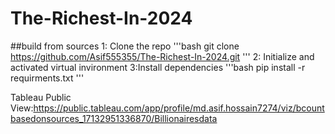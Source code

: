 # The-Richest-In-2024
##build from sources
1: Clone the repo
'''bash 
git clone https://github.com/Asif555355/The-Richest-In-2024.git
'''
2: Initialize and activated virtual invironment
3:Install dependencies
'''bash
pip install -r requirments.txt
'''

Tableau Public View:https://public.tableau.com/app/profile/md.asif.hossain7274/viz/bcountbasedonsources_17132951336870/Billionairesdata
